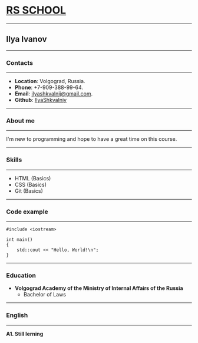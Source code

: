 # [RS SCHOOL](https://rs.school/ "RS SCHOOL")
***

## Ilya Ivanov
***

### Contacts
***

* **Location**: Volgograd, Russia.  
* **Phone**: +7-909-388-99-64.  
* **Email**: ilyashkvalnij@gmail.com.  
* **Github**: [IlyaShkvalniy](https://github.com/IlyaShkvalniy "gihub")  

***


### About me
***
I'm new to programming and hope to have a great time on this course.  

***

### Skills  

***

* HTML (Basics)
* CSS (Basics)
* Git (Basics)

***

### Code example  

***
```
#include <iostream>

int main()
{
    std::cout << "Hello, World!\n";
}
```

***

### Education

* **Volgograd Academy of the Ministry of Internal Affairs of the Russia**
	* Bachelor of Laws  
	
***

### English
***
 **A1. Still lerning**

